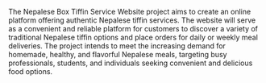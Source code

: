 The Nepalese Box Tiffin Service Website project aims to create an online platform offering authentic Nepalese tiffin services. The website will serve as a convenient and reliable platform for customers to discover a variety of traditional Nepalese tiffin options and place orders for daily or weekly meal deliveries. The project intends to meet the increasing demand for homemade, healthy, and flavorful Nepalese meals, targeting busy professionals, students, and individuals seeking convenient and delicious food options.
